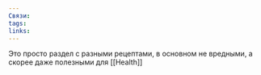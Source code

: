 ```yaml
---
Связи: 
tags: 
links:
---
```

Это просто раздел с разными рецептами, в основном не вредными, а скорее даже полезными для [[Health]]


